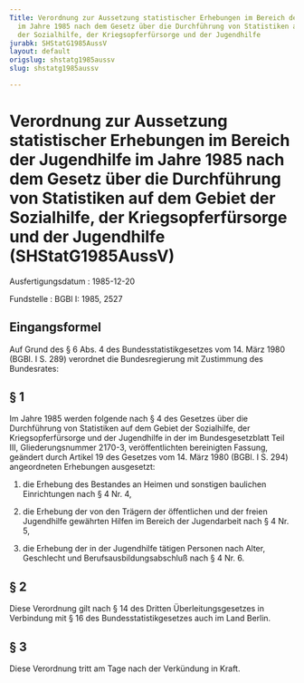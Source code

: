 ```yaml
---
Title: Verordnung zur Aussetzung statistischer Erhebungen im Bereich der Jugendhilfe
  im Jahre 1985 nach dem Gesetz über die Durchführung von Statistiken auf dem Gebiet
  der Sozialhilfe, der Kriegsopferfürsorge und der Jugendhilfe
jurabk: SHStatG1985AussV
layout: default
origslug: shstatg1985aussv
slug: shstatg1985aussv

---
```


# Verordnung zur Aussetzung statistischer Erhebungen im Bereich der Jugendhilfe im Jahre 1985 nach dem Gesetz über die Durchführung von Statistiken auf dem Gebiet der Sozialhilfe, der Kriegsopferfürsorge und der Jugendhilfe (SHStatG1985AussV)

Ausfertigungsdatum
:   1985-12-20

Fundstelle
:   BGBl I: 1985, 2527

## Eingangsformel

Auf Grund des § 6 Abs. 4 des Bundesstatistikgesetzes vom 14. März 1980
(BGBl. I S. 289) verordnet die Bundesregierung mit Zustimmung des
Bundesrates:

## § 1

Im Jahre 1985 werden folgende nach § 4 des Gesetzes über die
Durchführung von Statistiken auf dem Gebiet der Sozialhilfe, der
Kriegsopferfürsorge und der Jugendhilfe in der im Bundesgesetzblatt
Teil III, Gliederungsnummer 2170-3, veröffentlichten bereinigten
Fassung, geändert durch Artikel 19 des Gesetzes vom 14. März 1980
(BGBl. I S. 294) angeordneten Erhebungen ausgesetzt:

1.  die Erhebung des Bestandes an Heimen und sonstigen baulichen
    Einrichtungen nach § 4 Nr. 4,


2.  die Erhebung der von den Trägern der öffentlichen und der freien
    Jugendhilfe gewährten Hilfen im Bereich der Jugendarbeit nach § 4 Nr.
    5,


3.  die Erhebung der in der Jugendhilfe tätigen Personen nach Alter,
    Geschlecht und Berufsausbildungsabschluß nach § 4 Nr. 6.

## § 2

Diese Verordnung gilt nach § 14 des Dritten Überleitungsgesetzes in
Verbindung mit § 16 des Bundesstatistikgesetzes auch im Land Berlin.

## § 3

Diese Verordnung tritt am Tage nach der Verkündung in Kraft.

